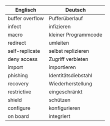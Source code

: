 | Englisch      | Deutsch |
| ----------- | ----------- |
| buffer overflow      | Pufferüberlauf       |
| infect   | infizieren        |
| macro      | kleiner Programmcode       |
| redirect   | umleiten        |
| self-replicate      | selbst replizieren       |
| deny access   | Zugriff verbieten     |
| import      | importieren       |
| phishing   | Identitätsdiebstahl        |
| recovery      | Wiederherstellung       |
| restrictive   | eingeschränkt        |
| shield      | schützen       |
| configure   | konfigurieren        |
| on board      | integriert       |







